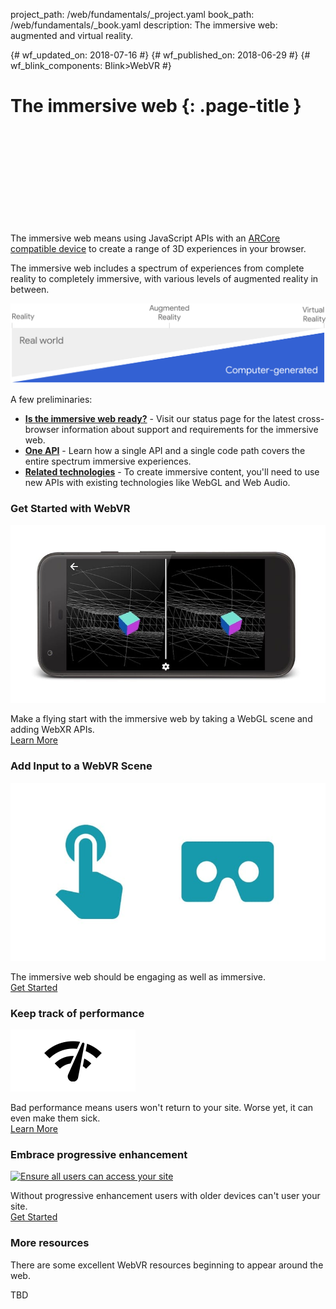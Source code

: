 project_path: /web/fundamentals/_project.yaml
book_path: /web/fundamentals/_book.yaml
description: The immersive web: augmented and virtual reality.

{# wf_updated_on: 2018-07-16 #}
{# wf_published_on: 2018-06-29 #}
{# wf_blink_components: Blink>WebVR #}

# The immersive web {: .page-title }

<div class="video-wrapper">
  <iframe class="devsite-embedded-youtube-video" data-video-id="1t1gBVykneA"
          data-autohide="1" data-showinfo="0" frameborder="0" allowfullscreen>
  </iframe>
</div>
<p>The immersive web means using JavaScript APIs with an <a href="https://developers.google.com/ar/discover/supported-devices">ARCore compatible device</a> to create a range of 3D experiences in your browser.</p>

<p>The immersive web includes a spectrum of experiences from complete reality to completely immersive, with various levels of augmented reality in between.</p>

<p>
  <img src="images/immersive-spectrum.png" alt="The immersive web spectrum">
</p>

<p>A few preliminaries:</p>

<ul>
  <li><b><a href="status-requirments">Is the immersive web ready?</a></b> - Visit our status page for the latest cross-browser information about support and requirements for the immersive web.</li>
  <li><b><a href="one-api">One API</a></b> - Learn how a single API and a single code path covers the entire spectrum immersive experiences.</li>
  <li><b><a href="related-technologies">Related technologies</a></b> - To create immersive content, you'll need to use new APIs with existing technologies like WebGL and Web Audio.</li>
</ul>

<div class="clearfix"></div>

<div class="attempt-left">
  <h3>Get Started with WebVR</h3>
  <a href="get-started-with-webvr">
    <img src="./images/getting-started-with-webvr.jpg" alt="Get started with the immersive web" />
  </a>
  <p>
    Make a flying start with the immersive web by taking a WebGL scene and adding WebXR APIs.<br>
    <a href="getting-started">Learn More</a>
  </p>
</div>
<div class="attempt-right">
  <h3>Add Input to a WebVR Scene</h3>
  <a href="add-input-to-a-webvr-scene">
    <img src="./images/adding-input-to-a-webvr-scene.jpg" alt="Add input to an immersive scene" />
  </a>
  <p>
    The immersive web should be engaging as well as immersive.<br>
    <a href="add-input">Get Started</a>
  </p>
</div>

<div class="attempt-left">
  <h3>Keep track of performance</h3>
  <a href="keep-track-of-performance">
    <img src="images/oce.png" alt="Keep track of AR and VR performance" />
  </a>
  <p>
    Bad performance means users won't return to your site. Worse yet, it can even make them sick.<br>
    <a href="keep-track-of-performance">Learn More</a>
  </p>
</div>
<div class="attempt-right">
  <h3>Embrace progressive enhancement</h3>
  <a href="embrace-progressive-enhancement">
    <img src="http://via.placeholder.com/200x99" alt="Ensure all users can access your site" />
  </a>
  <p>
    Without progressive enhancement users with older devices can't user your site.<br>
    <a href="embrace-progressive-enhancement">Get Started</a>
  </p>
</div>

<div class="clearfix"></div>

### More resources

There are some excellent WebVR resources beginning to appear around the web.

TBD
